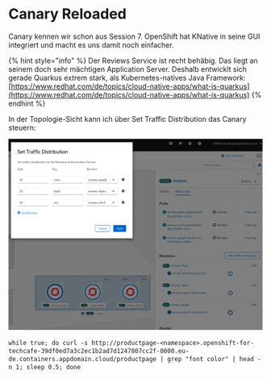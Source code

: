 # Canary Reloaded

Canary kennen wir schon aus Session 7. OpenShift hat KNative in seine GUI integriert und macht es uns damit noch einfacher.

{% hint style="info" %}
Der Reviews Service ist recht behäbig. Das liegt an seinem doch sehr mächtigen Application Server. Deshalb entwicklt sich gerade Quarkus extrem stark, als Kubernetes-natives Java Framework: [https://www.redhat.com/de/topics/cloud-native-apps/what-is-quarkus](https://www.redhat.com/de/topics/cloud-native-apps/what-is-quarkus)
{% endhint %}

In der Topologie-Sicht kann ich über Set Traffic Distribution das Canary steuern:

![](../../../.gitbook/assets/image%20%28144%29.png)

```text
while true; do curl -s http://productpage-<namespace>.openshift-for-techcafe-39df0ed7a3c2ec1b2ad7d1247807cc2f-0000.eu-de.containers.appdomain.cloud/productpage | grep "font color" | head -n 1; sleep 0.5; done
```



